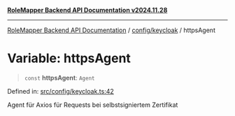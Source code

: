 [**RoleMapper Backend API Documentation v2024.11.28**](../../../README.md)

***

[RoleMapper Backend API Documentation](../../../modules.md) / [config/keycloak](../README.md) / httpsAgent

# Variable: httpsAgent

> `const` **httpsAgent**: `Agent`

Defined in: [src/config/keycloak.ts:42](https://github.com/FlowCraft-AG/RoleMapper/blob/046a4446f7c1ce6f2997dfd7b028c1b4223ffb6a/backend/src/config/keycloak.ts#L42)

Agent für Axios für Requests bei selbstsigniertem Zertifikat
